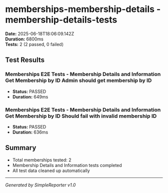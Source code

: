 # memberships-membership-details - membership-details-tests

**Date:** 2025-06-18T18:06:09.142Z  
**Duration:** 6800ms  
**Tests:** 2 (2 passed, 0 failed)

## Test Results


### Memberships E2E Tests - Membership Details and Information Get Membership by ID Admin should get membership by ID
- **Status:** PASSED
- **Duration:** 649ms



### Memberships E2E Tests - Membership Details and Information Get Membership by ID Should fail with invalid membership ID
- **Status:** PASSED
- **Duration:** 636ms



## Summary

- Total memberships tested: 2
- Membership Details and Information tests completed
- All test data cleaned up automatically

---
*Generated by SimpleReporter v1.0*
